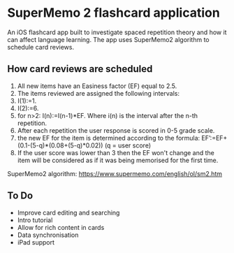 # SuperMemo 2 flashcard application
An iOS flashcard app built to investigate spaced repetition theory and how it can affect language learning. The app uses SuperMemo2 algorithm to schedule card reviews. 

## How card reviews are scheduled
1. All new items have an Easiness factor (EF) equal to 2.5.
2. The items reviewed are assigned the following intervals:
  1. I(1):=1. 
  2. I(2):=6.
  3. for n>2: I(n):=I(n-1)*EF. Where i(n) is the interval after the n-th repetition.
3. After each repetition the user response is scored in 0-5 grade scale.
4. the new EF for the item is determined according to the formula: EF’:=EF+(0.1-(5-q)*(0.08+(5-q)*0.02)) (q = user score)
5. If the user score was lower than 3 then the EF won't change and the item will be considered as if it was being memorised for the first
time. 

SuperMemo2 algorithm: https://www.supermemo.com/english/ol/sm2.htm

## To Do
- Improve card editing and searching
- Intro tutorial
- Allow for rich content in cards
- Data synchronisation
- iPad support
